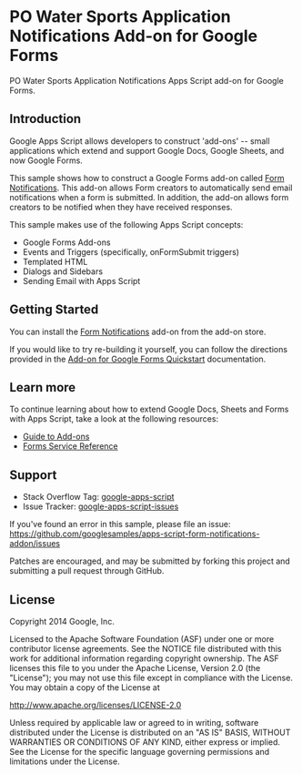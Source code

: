 PO Water Sports Application Notifications Add-on for Google Forms
=================================================================

PO Water Sports Application Notifications Apps Script add-on for Google Forms.

Introduction
------------

Google Apps Script allows developers to construct 'add-ons' -- small
applications which extend and support Google Docs, Google Sheets,
and now Google Forms.

This sample shows how to construct a Google Forms add-on called
[Form Notifications](https://chrome.google.com/webstore/detail/form-notifications/bbpdeojefjfhaelgljjcadpcckdfcdod).
This add-on allows Form creators to automatically
send email notifications when a form is submitted. In addition, the
add-on allows form creators to be notified when they have received
responses.

This sample makes use of the following Apps Script concepts:

* Google Forms Add-ons
* Events and Triggers (specifically, onFormSubmit triggers)
* Templated HTML
* Dialogs and Sidebars
* Sending Email with Apps Script



Getting Started
---------------

You can install the [Form Notifications](https://chrome.google.com/webstore/detail/form-notifications/bbpdeojefjfhaelgljjcadpcckdfcdod) add-on from the add-on
store.

If you would like to try re-building it yourself, you can follow the
directions provided in the [Add-on for Google Forms Quickstart](https://developers.google.com/apps-script/quickstart/forms-add-on) documentation.



Learn more
----------

To continue learning about how to extend Google Docs, Sheets and Forms
with Apps Script, take a look at the following resources:

* [Guide to Add-ons](https://developers.google.com/apps-script/add-ons/)
* [Forms Service Reference](https://developers.google.com/apps-script/reference/forms)



Support
-------

- Stack Overflow Tag: [google-apps-script](http://stackoverflow.com/questions/tagged/google-apps-script)
- Issue Tracker: [google-apps-script-issues](https://code.google.com/p/google-apps-script-issues/issues/list)

If you've found an error in this sample, please file an issue:
https://github.com/googlesamples/apps-script-form-notifications-addon/issues

Patches are encouraged, and may be submitted by forking this project and
submitting a pull request through GitHub.

License
-------

Copyright 2014 Google, Inc.

Licensed to the Apache Software Foundation (ASF) under one
or more contributor license agreements.  See the NOTICE file
distributed with this work for additional information
regarding copyright ownership.  The ASF licenses this file
to you under the Apache License, Version 2.0 (the
"License"); you may not use this file except in compliance
with the License.  You may obtain a copy of the License at

  http://www.apache.org/licenses/LICENSE-2.0

Unless required by applicable law or agreed to in writing,
software distributed under the License is distributed on an
"AS IS" BASIS, WITHOUT WARRANTIES OR CONDITIONS OF ANY
KIND, either express or implied.  See the License for the
specific language governing permissions and limitations
under the License.